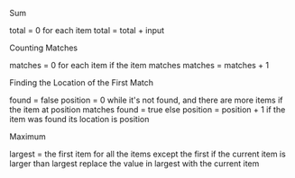 Sum

total = 0
for each item
     total = total + input



Counting Matches

matches = 0
for each item
    if the item matches
        matches = matches + 1



Finding the Location of the First Match

found = false
position = 0
while it's not found, and there are more items
    if the item at position matches
        found = true
    else
        position = position + 1
if the item was found
    its location is position



Maximum

largest = the first item
for all the items except the first
    if the current item is larger than largest
        replace the value in largest with the current item